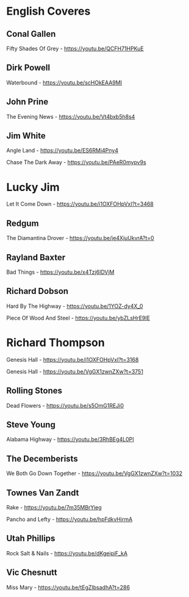 # English Coveres

## Conal Gallen

Fifty Shades Of Grey - https://youtu.be/QCFH71HPKuE

## Dirk Powell

Waterbound - https://youtu.be/scHOkEAA9MI

## John Prine

The Evening News - https://youtu.be/Vt4bxb5h8s4

## Jim White

Angle Land - https://youtu.be/ES6RMi4Pny4

Chase The Dark Away - https://youtu.be/PAeR0mypv9s

# Lucky Jim

Let It Come Down - https://youtu.be/i1OXFOHpVxI?t=3468

## Redgum

The Diamantina Drover - https://youtu.be/je4XjuUkvrA?t=0

## Rayland Baxter

Bad Things - https://youtu.be/x4Tzj6IDVjM

## Richard Dobson

Hard By The Highway - https://youtu.be/1YOZ-dy4X_0

Piece Of Wood And Steel - https://youtu.be/ybZLsHrE9lE

# Richard Thompson

Genesis Hall - https://youtu.be/i1OXFOHpVxI?t=3168

Genesis Hall - https://youtu.be/VgGX1zwnZXw?t=3751

## Rolling Stones

Dead Flowers - https://youtu.be/s5OmG1REJi0

## Steve Young

Alabama Highway - https://youtu.be/3RhBEg4L0PI

## The Decemberists

We Both Go Down Together - https://youtu.be/VgGX1zwnZXw?t=1032

## Townes Van Zandt

Rake - https://youtu.be/7m35MBrYieg

Pancho and Lefty - https://youtu.be/hpFdkvHirmA

## Utah Phillips

Rock Salt & Nails - https://youtu.be/dKgeipiF_kA

## Vic Chesnutt

Miss Mary - https://youtu.be/tEgZIbsadhA?t=286

